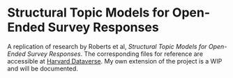 # Structural Topic Models for Open-Ended Survey Responses

A replication of research by Roberts et al, *Structural Topic Models for Open-Ended Survey Responses*. The corresponding files for reference are accessible at [Harvard Dataverse](https://dataverse.harvard.edu/dataset.xhtml?persistentId=doi:10.7910/DVN/29405). My own extension of the project is a WIP and will be documented. 

